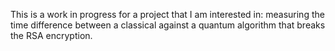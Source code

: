 This is a work in progress for a project that I am interested in: measuring the time difference between a classical against a quantum algorithm that breaks the RSA encryption.
